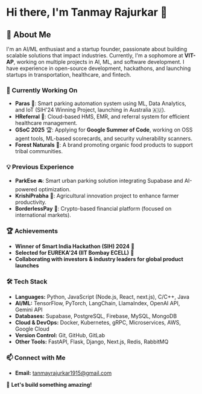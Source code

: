 # Hi there, I'm Tanmay Rajurkar 👋

## 🚀 About Me
I'm an AI/ML enthusiast and a startup founder, passionate about building scalable solutions that impact industries. Currently, I'm a sophomore at **VIT-AP**, working on multiple projects in AI, ML, and software development. I have experience in open-source development, hackathons, and launching startups in transportation, healthcare, and fintech.

### 🔭 Currently Working On
- **Paras** 🚗: Smart parking automation system using ML, Data Analytics, and IoT (SIH'24 Winning Project, launching in Australia 🇦🇺).
- **HReferral** 🏥: Cloud-based HMS, EMR, and referral system for efficient healthcare management.
- **GSoC 2025** 🏆: Applying for **Google Summer of Code**, working on OSS agent tools, ML-based scorecards, and security vulnerability scanners.
- **Forest Naturals** 🌿: A brand promoting organic food products to support tribal communities.

### 💡 Previous Experience
- **ParkEse** 🚘: Smart urban parking solution integrating Supabase and AI-powered optimization.
- **KrishiPrabha** 🌾: Agricultural innovation project to enhance farmer productivity.
- **BorderlessPay** 💱: Crypto-based financial platform (focused on international markets).

### 🏆 Achievements
- **Winner of Smart India Hackathon (SIH) 2024** 🏅
- **Selected for EUREKA'24 (IIT Bombay ECELL)** 🚀
- **Collaborating with investors & industry leaders for global product launches**

### 🛠️ Tech Stack
- **Languages:** Python, JavaScript (Node.js, React, next.js), C/C++, Java
- **AI/ML:** TensorFlow, PyTorch, LangChain, LlamaIndex, OpenAI API, Gemini API
- **Databases:** Supabase, PostgreSQL, Firebase, MySQL, MongoDB
- **Cloud & DevOps:** Docker, Kubernetes, gRPC, Microservices, AWS, Google Cloud
- **Version Control:** Git, GitHub, GitLab
- **Other Tools:** FastAPI, Flask, Django, Next.js, Redis, RabbitMQ

### 📫 Connect with Me
- **Email:** tanmayrajurkar1915@gmail.com

🚀 **Let's build something amazing!**
